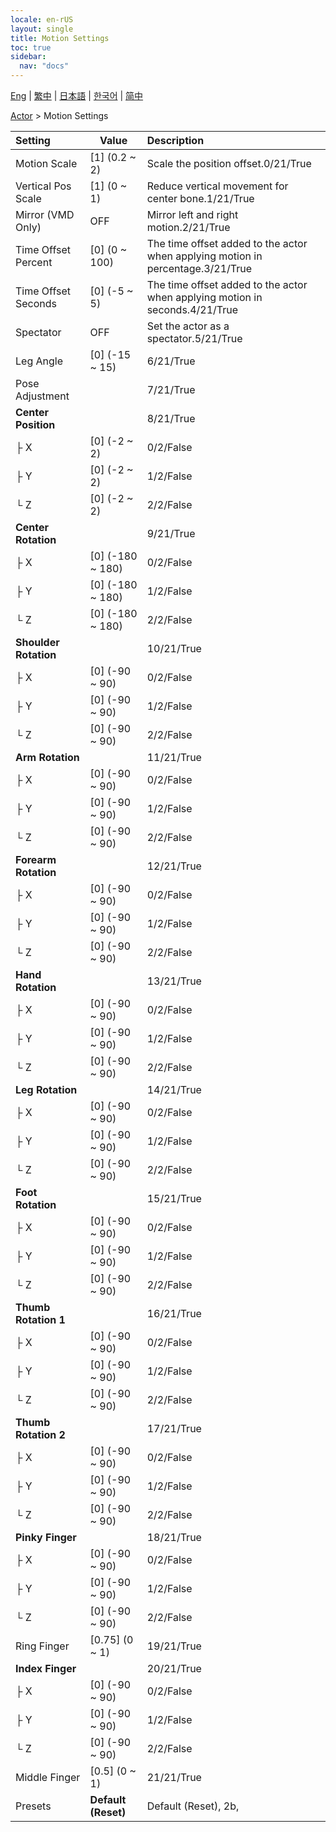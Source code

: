 ```yaml
---
locale: en-rUS
layout: single
title: Motion Settings
toc: true
sidebar:
  nav: "docs"
---
```

[Eng](/dancexr/menu/2025.4/actor/actor_motion) | [繁中](/tw/dancexr/menu/2025.4/actor/actor_motion) | [日本語](/jp/dancexr/menu/2025.4/actor/actor_motion) | [한국어](/kr/dancexr/menu/2025.4/actor/actor_motion) | [简中](/zh/dancexr/menu/2025.4/actor/actor_motion)

[Actor](../menu#Actor) > Motion Settings



| Setting | Value | Description |
| :--- | --- | :--- |
| Motion Scale | [1] (0.2 ~ 2) | Scale the position offset.0/21/True
| Vertical Pos Scale | [1] (0 ~ 1) | Reduce vertical movement for center bone.1/21/True
| Mirror (VMD Only) | OFF | Mirror left and right motion.2/21/True
| Time Offset Percent | [0] (0 ~ 100) | The time offset added to the actor when applying motion in percentage.3/21/True
| Time Offset Seconds | [0] (-5 ~ 5) | The time offset added to the actor when applying motion in seconds.4/21/True
| Spectator | OFF | Set the actor as a spectator.5/21/True
| Leg Angle | [0] (-15 ~ 15) | 6/21/True
| Pose Adjustment || 7/21/True
| **Center Position** | | 8/21/True
| ├ X | [0] (-2 ~ 2) | 0/2/False
| ├ Y | [0] (-2 ~ 2) | 1/2/False
| └ Z | [0] (-2 ~ 2) | 2/2/False
| **Center Rotation** | | 9/21/True
| ├ X | [0] (-180 ~ 180) | 0/2/False
| ├ Y | [0] (-180 ~ 180) | 1/2/False
| └ Z | [0] (-180 ~ 180) | 2/2/False
| **Shoulder Rotation** | | 10/21/True
| ├ X | [0] (-90 ~ 90) | 0/2/False
| ├ Y | [0] (-90 ~ 90) | 1/2/False
| └ Z | [0] (-90 ~ 90) | 2/2/False
| **Arm Rotation** | | 11/21/True
| ├ X | [0] (-90 ~ 90) | 0/2/False
| ├ Y | [0] (-90 ~ 90) | 1/2/False
| └ Z | [0] (-90 ~ 90) | 2/2/False
| **Forearm Rotation** | | 12/21/True
| ├ X | [0] (-90 ~ 90) | 0/2/False
| ├ Y | [0] (-90 ~ 90) | 1/2/False
| └ Z | [0] (-90 ~ 90) | 2/2/False
| **Hand Rotation** | | 13/21/True
| ├ X | [0] (-90 ~ 90) | 0/2/False
| ├ Y | [0] (-90 ~ 90) | 1/2/False
| └ Z | [0] (-90 ~ 90) | 2/2/False
| **Leg Rotation** | | 14/21/True
| ├ X | [0] (-90 ~ 90) | 0/2/False
| ├ Y | [0] (-90 ~ 90) | 1/2/False
| └ Z | [0] (-90 ~ 90) | 2/2/False
| **Foot Rotation** | | 15/21/True
| ├ X | [0] (-90 ~ 90) | 0/2/False
| ├ Y | [0] (-90 ~ 90) | 1/2/False
| └ Z | [0] (-90 ~ 90) | 2/2/False
| **Thumb Rotation 1** | | 16/21/True
| ├ X | [0] (-90 ~ 90) | 0/2/False
| ├ Y | [0] (-90 ~ 90) | 1/2/False
| └ Z | [0] (-90 ~ 90) | 2/2/False
| **Thumb Rotation 2** | | 17/21/True
| ├ X | [0] (-90 ~ 90) | 0/2/False
| ├ Y | [0] (-90 ~ 90) | 1/2/False
| └ Z | [0] (-90 ~ 90) | 2/2/False
| **Pinky Finger** | | 18/21/True
| ├ X | [0] (-90 ~ 90) | 0/2/False
| ├ Y | [0] (-90 ~ 90) | 1/2/False
| └ Z | [0] (-90 ~ 90) | 2/2/False
| Ring Finger | [0.75] (0 ~ 1) | 19/21/True
| **Index Finger** | | 20/21/True
| ├ X | [0] (-90 ~ 90) | 0/2/False
| ├ Y | [0] (-90 ~ 90) | 1/2/False
| └ Z | [0] (-90 ~ 90) | 2/2/False
| Middle Finger | [0.5] (0 ~ 1) | 21/21/True
| Presets | **Default (Reset)** | Default (Reset), 2b,  |
